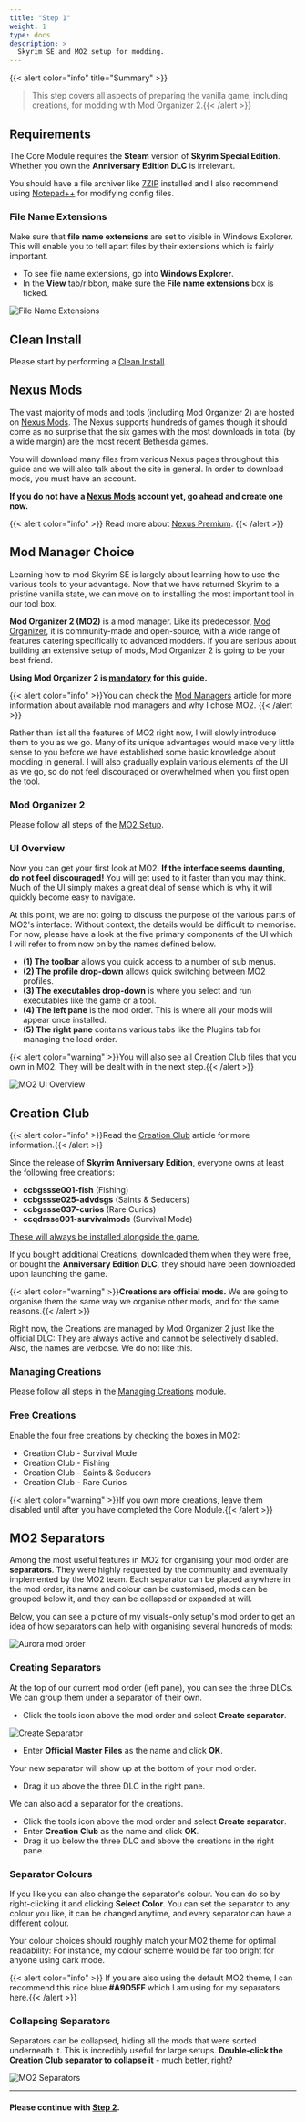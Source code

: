 ```yaml
---
title: "Step 1"
weight: 1
type: docs
description: >
  Skyrim SE and MO2 setup for modding.
---
```


{{< alert color="info" title="Summary" >}}
> This step covers all aspects of preparing the vanilla game, including creations, for modding with Mod Organizer 2.{{< /alert >}}

## Requirements

The Core Module requires the **Steam** version of **Skyrim Special Edition**. Whether you own the **Anniversary Edition DLC** is irrelevant.

You should have a file archiver like [7ZIP](https://www.7-zip.org/) installed and I also recommend using [Notepad++](https://notepad-plus-plus.org/downloads/) for modifying config files.

### File Name Extensions

Make sure that **file name extensions** are set to visible in Windows Explorer. This will enable you to tell apart files by their extensions which is fairly important.

- To see file name extensions, go into **Windows Explorer**.
- In the **View** tab/ribbon, make sure the **File name extensions** box is ticked.

![File Name Extensions](/Pictures/bg/core-module/file-name-extensions.png)

## Clean Install

Please start by performing a [Clean Install](/bg/additional-modules/clean-install/).

## Nexus Mods

The vast majority of mods and tools (including Mod Organizer 2) are hosted on [Nexus Mods](https://www.nexusmods.com/). The Nexus supports hundreds of games though it should come as no surprise that the six games with the most downloads in total (by a wide margin) are the most recent Bethesda games.

You will download many files from various Nexus pages throughout this guide and we will also talk about the site in general. In order to download mods, you must have an account.

**If you do not have a [Nexus Mods](https://www.nexusmods.com/) account yet, go ahead and create one now.**

{{< alert color="info" >}} Read more about [Nexus Premium](/bg/knowledge-base/nexus-premium/). {{< /alert >}}

## Mod Manager Choice

Learning how to mod Skyrim SE is largely about learning how to use the various tools to your advantage. Now that we have returned Skyrim to a pristine vanilla state, we can move on to installing the most important tool in our tool box.

**Mod Organizer 2 (MO2)** is a mod manager. Like its predecessor, [Mod Organizer](https://www.nexusmods.com/skyrim/mods/1334), it is community-made and open-source, with a wide range of features catering specifically to advanced modders. If you are serious about building an extensive setup of mods, Mod Organizer 2 is going to be your best friend.

**Using Mod Organizer 2 is <u>mandatory</u> for this guide.**

{{< alert color="info" >}}You can check the [Mod Managers](/bg/knowledge-base/mod-managers/) article for more information about available mod managers and why I chose MO2. {{< /alert >}}

Rather than list all the features of MO2 right now, I will slowly introduce them to you as we go. Many of its unique advantages would make very little sense to you before we have established some basic knowledge about modding in general. I will also gradually explain various elements of the UI as we go, so do not feel discouraged or overwhelmed when you first open the tool.

### Mod Organizer 2

Please follow all steps of the [MO2 Setup](/bg/tool-setup/mo2/).

### UI Overview

Now you can get your first look at MO2. **If the interface seems daunting, do not feel discouraged!** You will get used to it faster than you may think. Much of the UI simply makes a great deal of sense which is why it will quickly become easy to navigate.

At this point, we are not going to discuss the purpose of the various parts of MO2's interface: Without context, the details would be difficult to memorise. For now, please have a look at the five primary components of the UI which I will refer to from now on by the names defined below.  

- **(1) The toolbar** allows you quick access to a number of sub menus.
- **(2) The profile drop-down** allows quick switching between MO2 profiles.
- **(3) The executables drop-down** is where you select and run executables like the game or a tool.
- **(4) The left pane** is the mod order. This is where all your mods will appear once installed.
- **(5) The right pane** contains various tabs like the Plugins tab for managing the load order.

{{< alert color="warning" >}}You will also see all Creation Club files that you own in MO2. They will be dealt with in the next step.{{< /alert >}}

![MO2 UI Overview](/Pictures/bg/core-module/mo2-ui-overview.png)

## Creation Club

{{< alert color="info" >}}Read the [Creation Club](/bg/knowledge-base/creation-club/) article for more information.{{< /alert >}}

Since the release of **Skyrim Anniversary Edition**, everyone owns at least the following free creations:

- **ccbgssse001-fish** (Fishing)
- **ccbgssse025-advdsgs** (Saints & Seducers)
- **ccbgssse037-curios** (Rare Curios)
- **ccqdrsse001-survivalmode** (Survival Mode)

<u>These will always be installed alongside the game.</u>

If you bought additional Creations, downloaded them when they were free, or bought the **Anniversary Edition DLC**, they should have been downloaded upon launching the game.

{{< alert color="warning" >}}**Creations are official mods.** We are going to organise them the same way we organise other mods, and for the same reasons.{{< /alert >}}

Right now, the Creations are managed by Mod Organizer 2 just like the official DLC: They are always active and cannot be selectively disabled. Also, the names are verbose. We do not like this.

### Managing Creations

Please follow all steps in the [Managing Creations](/bg/additional-modules/managing-creations/) module.

### Free Creations

Enable the four free creations by checking the boxes in MO2: 

- Creation Club - Survival Mode
- Creation Club - Fishing
- Creation Club - Saints & Seducers
- Creation Club - Rare Curios

{{< alert color="warning" >}}If you own more creations, leave them disabled until after you have completed the Core Module.{{< /alert >}}

## MO2 Separators

Among the most useful features in MO2 for organising your mod order are **separators**. They were highly requested by the community and eventually implemented by the MO2 team. Each separator can be placed anywhere in the mod order, its name and colour can be customised, mods can be grouped below it, and they can be collapsed or expanded at will.

Below, you can see a picture of my visuals-only setup's mod order to get an idea of how separators can help with organising several hundreds of mods:

![Aurora mod order](/Pictures/bg/core-module/aurora-mod-order.png)

### Creating Separators

At the top of our current mod order (left pane), you can see the three DLCs. We can group them under a separator of their own.

- Click the tools icon above the mod order and select **Create separator**.

![Create Separator](/Pictures/bg/mo2-create-separator.png)

- Enter **Official Master Files** as the name and click **OK**.

Your new separator will show up at the bottom of your mod order.

- Drag it up above the three DLC in the right pane.

We can also add a separator for the creations.

- Click the tools icon above the mod order and select **Create separator**.
- Enter **Creation Club** as the name and click **OK**.
- Drag it up below the three DLC and above the creations in the right pane.

### Separator Colours

If you like you can also change the separator's colour. You can do so by right-clicking it and clicking **Select Color**. You can set the separator to any colour you like, it can be changed anytime, and every separator can have a different colour.

Your colour choices should roughly match your MO2 theme for optimal readability: For instance, my colour scheme would be far too bright for anyone using dark mode.

{{< alert color="info" >}} If you are also using the default MO2 theme, I can recommend this nice blue **#A9D5FF** which I am using for my separators here.{{< /alert >}}

### Collapsing Separators

Separators can be collapsed, hiding all the mods that were sorted underneath it. This is incredibly useful for large setups. **Double-click the Creation Club separator to collapse it** - much better, right?

![MO2 Separators](/Pictures/bg/core-module/mo2-separators.png)

---

#### Please continue with [Step 2](/bg/core-module/step2/).